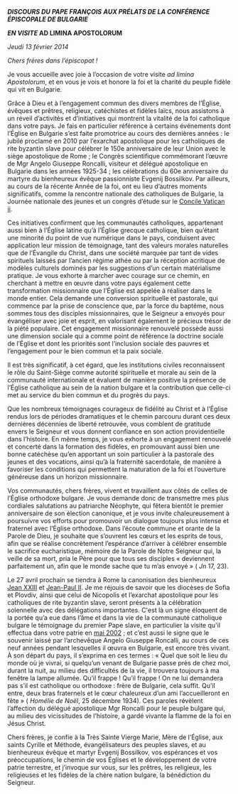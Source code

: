 ***DISCOURS DU PAPE FRANÇOIS*** ***AUX PRÉLATS DE LA CONFÉRENCE ÉPISCOPALE DE BULGARIE***

***EN VISITE* AD LIMINA APOSTOLORUM**

*Jeudi 13 février 2014*

*Chers frères dans l’épiscopat !*

Je vous accueille avec joie à l’occasion de votre visite *ad limina Apostolorum*, et en vous je vois et honore la foi et la charité du peuple fidèle qui vit en Bulgarie.

Grâce à Dieu et à l’engagement commun des divers membres de l’Église, évêques et prêtres, religieux, catéchistes et fidèles laïcs, nous assistons à un réveil d’activités et d’initiatives qui montrent la vitalité de la foi catholique dans votre pays. Je fais en particulier référence à certains événements dont l’Église en Bulgarie s’est faite promotrice au cours des dernières années : le jubilé proclamé en 2010 par l’exarchat apostolique pour les catholiques de rite byzantin slave pour célébrer le 150e anniversaire de leur Union avec le siège apostolique de Rome ; le Congrès scientifique commémorant l’œuvre de Mgr Angelo Giuseppe Roncalli, visiteur et délégué apostolique en Bulgarie dans les années 1925-34 ; les célébrations du 60e anniversaire du martyre du bienheureux évêque passionniste Evgenij Bossilkov. Par ailleurs, au cours de la récente Année de la foi, ont eu lieu d’autres moments significatifs, comme la rencontre nationale des catholiques de Bulgarie, la Journée nationale des jeunes et un congrès d’étude sur le [Concile Vatican ii](http://www.vatican.va/archive/hist_councils/ii_vatican_council/index_fr.htm).

Ces initiatives confirment que les communautés catholiques, appartenant aussi bien à l’Église latine qu’à l’Église grecque catholique, bien qu’étant une minorité du point de vue numérique dans le pays, conduisent avec application leur mission de témoignage, tant des valeurs morales naturelles que de l’Évangile du Christ, dans une société marquée par tant de vides spirituels laissés par l’ancien régime athée ou par la réception acritique de modèles culturels dominés par les suggestions d’un certain matérialisme pratique. Je vous exhorte à marcher avec courage sur ce chemin, en cherchant à mettre en œuvre dans votre pays également cette transformation missionnaire que l’Église est appelée à réaliser dans le monde entier. Cela demande une conversion spirituelle et pastorale, qui commence par la prise de conscience que, par la force du baptême, nous sommes tous des disciples missionnaires, que le Seigneur a envoyés pour évangéliser avec joie et esprit, en valorisant également le précieux trésor de la piété populaire. Cet engagement missionnaire renouvelé possède aussi une dimension sociale qui a comme point de référence la doctrine sociale de l’Église et dont les priorités sont l’inclusion sociale des pauvres et l’engagement pour le bien commun et la paix sociale.

Il est très significatif, à cet égard, que les institutions civiles reconnaissent le rôle du Saint-Siège comme autorité spirituelle et morale au sein de la communauté internationale et évaluent de manière positive la présence de l’Église catholique au sein de la nation bulgare et la contribution que celle-ci met au service du bien commun et du progrès du pays.

Que les nombreux témoignages courageux de fidélité au Christ et à l’Église rendus lors de périodes dramatiques et le chemin parcouru durant ces deux dernières décennies de liberté retrouvée, vous comblent de gratitude envers le Seigneur et vous donnent confiance en son action providentielle dans l’histoire. En même temps, je vous exhorte à un engagement renouvelé et concerté dans la formation des fidèles, en promouvant aussi bien une bonne catéchèse qu’en apportant un soin particulier à la pastorale des jeunes et des vocations, ainsi qu’à la fraternité sacerdotale, de manière à favoriser les conditions qui permettent la maturation de la foi et l’ouverture généreuse dans un horizon missionnaire.

Vos communautés, chers frères, vivent et travaillent aux côtés de celles de l’Église orthodoxe bulgare. Je vous demande donc de transmettre mes plus cordiales salutations au patriarche Néophyte, qui fêtera bientôt le premier anniversaire de son élection canonique, et je vous invite chaleureusement à poursuivre vos efforts pour promouvoir un dialogue toujours plus intense et fraternel avec l’Église orthodoxe. Dans l’écoute commune et orante de la Parole de Dieu, je souhaite que s’ouvrent les cœurs et les esprits de tous, afin que se réalise concrètement l’espérance d’arriver à célébrer ensemble le sacrifice eucharistique, mémoire de la Parole de Notre Seigneur qui, la veille de sa mort, pria le Père pour que tous ses disciples « deviennent parfaitement un, afin que le monde sache que tu m’as envoyé » ( *Jn* 17, 23).

Le 27 avril prochain se tiendra à Rome la canonisation des bienheureux [Jean XXIII](http://www.vatican.va/holy_father/john_xxiii/index_fr.htm) et [Jean-Paul II](http://www.vatican.va/holy_father/john_paul_ii/index_fr.htm). Je me réjouis de savoir que les diocèses de Sofia et Plovdiv, ainsi que celui de Nicopolis et l’exarchat apostolique pour les catholiques de rite byzantin slave, seront présents à la célébration solennelle avec des délégations importantes. C'est là un signe éloquent de la portée qu’a eue dans l’âme et dans la vie de la communauté catholique bulgare le témoignage du premier Pape slave, en particulier la visite qu'il effectua dans votre patrie en [mai 2002](http://www.vatican.va/holy_father/john_paul_ii/travels/sub_index/trav_azerbaijan-bulgaria-2002_fr.htm) ; et c’est aussi le signe que le souvenir laissé par l’archevêque Angelo Giuseppe Roncalli, au cours de ces neuf années pendant lesquelles il œuvra en Bulgarie, est encore très vivant. À son départ du pays, il s’exprima en ces termes : « Quel que soit le lieu du monde où je vivrai, si quelqu’un venant de Bulgarie passe près de chez moi, durant la nuit, au milieu des difficultés de la vie, il trouvera toujours à ma fenêtre la lampe allumée. Qu’il frappe ! Qu’il frappe ! On ne lui demandera pas s’il est catholique ou orthodoxe : frère de Bulgarie, cela suffit. Qu’il entre, deux bras fraternels et le cœur chaleureux d’un ami l’accueilleront en fête » ( *Homélie de Noël*, 25 décembre 1934). Ces paroles révèlent l’affection du délégué apostolique Mgr Roncalli pour le peuple bulgare qui, au milieu des vicissitudes de l’histoire, a gardé vivante la flamme de la foi en Jésus Christ.

Chers frères, je confie à la Très Sainte Vierge Marie, Mère de l’Église, aux saints Cyrille et Méthode, évangélisateurs des peuples slaves, et au bienheureux évêque et martyr Evgenij Bossilkov, vos espérances et vos préoccupations, le chemin de vos Églises et le développement de votre patrie terrestre, et j’invoque sur vous, sur les prêtres, les religieux, les religieuses et les fidèles de la chère nation bulgare, la bénédiction du Seigneur.